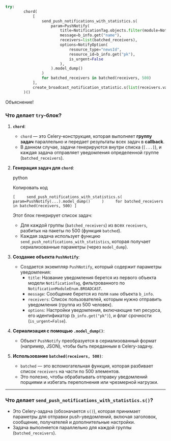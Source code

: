 
```python
try:
        chord(
            [
                send_push_notifications_with_statistics.s(
                    param=PushNotify(
                        title=NotificationTag.objects.filter(module=NotificationModuleEnum.BROADCAST).first().name,
                        message=b_info.get("name"),
                        receivers=list(batched_receivers),
                        options=NotifyOption(
                            resource_type="newsId",
                            resource_id=b_info.get("pk"),
                            is_urgent=False
                        ),
                    ).model_dump()
                )
                for batched_receivers in batched(receivers, 500)
            ],
            create_broadcast_notification_statistic.s(list(receivers.values_list("pk", flat=True)), b_info),
        )()
```

Объяснение!
### Что делает `try`-блок?

1. **`chord`**:
    
    - `chord` — это Celery-конструкция, которая выполняет **группу задач** параллельно и передает результаты всех задач в **callback**.
    - В данном случае, задачи генерируются внутри списка (`[...]`), и каждая задача отправляет уведомления определенной группе (`batched_receivers`).
2. **Генерация задач для `chord`**:
    
    python
    
    Копировать код
    
    `[     send_push_notifications_with_statistics.s(         param=PushNotify(...).model_dump()     )     for batched_receivers in batched(receivers, 500) ]`
    
    Этот блок генерирует список задач:
    
    - Для каждой группы (`batched_receivers`) из всех `receivers`, разбитых на пакеты по 500 (функция `batched`).
    - Каждая задача использует функцию `send_push_notifications_with_statistics`, которая получает сериализованные параметры (через `model_dump`).
3. **Создание объекта `PushNotify`**:
    
    - Создается экземпляр `PushNotify`, который содержит параметры уведомления:
        - `title`: Название уведомления берется из первого объекта модели `NotificationTag`, фильтрованного по `NotificationModuleEnum.BROADCAST`.
        - `message`: Сообщение берется из поля `name` объекта `b_info`.
        - `receivers`: Список пользователей, которым нужно отправить уведомления (группа из 500 человек).
        - `options`: Настройки уведомления, включающие тип ресурса, его идентификатор (`b_info.get("pk")`), и флаг срочности (`is_urgent=False`).
4. **Сериализация с помощью `.model_dump()`**:
    
    - Объект `PushNotify` преобразуется в сериализованный формат (например, JSON), чтобы быть переданным в Celery-задачу.
5. **Использование `batched(receivers, 500)`**:
    
    - `batched` — это вспомогательная функция, которая разбивает список `receivers` на части по 500 элементов.
    - Это полезно, чтобы обрабатывать отправку уведомлений порциями и избегать переполнения или чрезмерной нагрузки.

---

### Что делает `send_push_notifications_with_statistics.s()`?

- Это Celery-задача (обозначается `s()`), которая принимает параметры для отправки push-уведомлений, включая заголовок, сообщение, получателей и дополнительные настройки.
- Задача выполняется параллельно для каждой группы (`batched_receivers`).